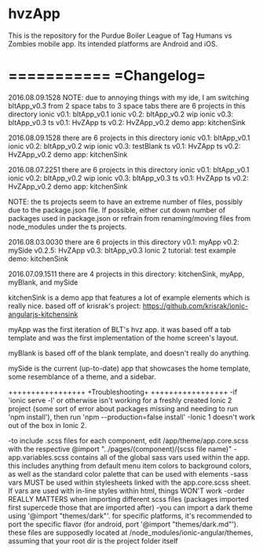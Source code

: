 # hvzApp
This is the repository for the Purdue Boiler League of Tag Humans vs Zombies mobile app.
Its intended platforms are Android and iOS.

===========
=Changelog=
===========
2016.08.09.1528
NOTE: due to annoying things with my ide, I am switching bltApp_v0.3 from 2 space tabs to 3 space tabs 
there are 6 projects in this directory
ionic v0.1:	bltApp_v0.1
ionic v0.2:	bltApp_v0.2
wip ionic v0.3:	bltApp_v0.3
ts v0.1:	HvZApp
ts v0.2:	HvZApp_v0.2
demo app:	kitchenSink

2016.08.09.1528
there are 6 projects in this directory
ionic v0.1:	bltApp_v0.1
ionic v0.2:	bltApp_v0.2
wip ionic v0.3:	testBlank
ts v0.1:	HvZApp
ts v0.2:	HvZApp_v0.2
demo app:	kitchenSink

2016.08.07.2251
there are 6 projects in this directory
ionic v0.1:	bltApp_v0.1
ionic v0.2:	bltApp_v0.2
wip ionic v0.3:	bltApp_v0.3
ts v0.1:	HvZApp
ts v0.2:	HvZApp_v0.2
demo app:	kitchenSink

NOTE: the ts projects seem to have an extreme number of files, possibly due to the package.json file. If possible, either cut down number of packages used in package.json or refrain from renaming/moving files from node_modules under the ts projects.


2016.08.03.0030
there are 6 projects in this directory
v0.1:                myApp
v0.2:                mySide
v0.2.5:              HvZApp
v0.3:                bltApp_v0.3
Ionic 2 tutorial:    test
example demo:        kitchenSink



2016.07.09.1511
there are 4 projects in this directory: kitchenSink, myApp, myBlank, and mySide

kitchenSink is a demo app that features a lot of example elements which is really nice. based off of krisrak's project: https://github.com/krisrak/ionic-angularjs-kitchensink

myApp was the first iteration of BLT's hvz app. it was based off a tab template and was the first implementation of the home screen's layout.

myBlank is based off of the blank template, and doesn't really do anything.

mySide is the current (up-to-date) app that showcases the home template, some resemblance of a theme, and a sidebar.

+++++++++++++++++
+Troubleshooting+
+++++++++++++++++
-if 'ionic serve -l' or otherwise isn't working for a freshly created Ionic 2 project (some sort of error about packages missing and needing to run 'npm install'), then run 'npm --production=false install'
-Ionic 1 doesn't work out of the box in Ionic 2.

-to include .scss files for each component, edit /app/theme/app.core.scss with the respective @import "../pages/(component)/(scss file name)"
-app.variables.scss contains all of the global sass vars used within the app. this includes anything from default menu item colors to background colors, as well as the standard color palette that can be used with elements
-sass vars MUST be used within stylesheets linked with the app.core.scss sheet. If vars are used with in-line styles within html, things WON'T work
-order REALLY MATTERS when importing different scss files (packages imported first supercede those that are imported after)
-you can import a dark theme using '@import "themes/dark"'. for specific platforms, it's recommended to port the specific flavor (for android, port '@import "themes/dark.md"'). these files are supposedly located at /node_modules/ionic-angular/themes, assuming that your root dir is the project folder itself
